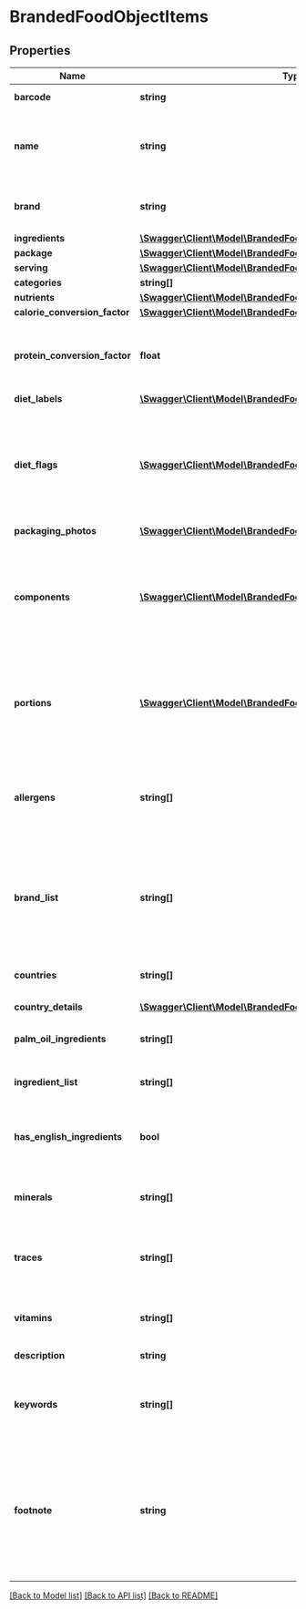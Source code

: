 # BrandedFoodObjectItems

## Properties
Name | Type | Description | Notes
------------ | ------------- | ------------- | -------------
**barcode** | **string** | EAN/UPC barcode | [optional] 
**name** | **string** | Item name as provided by brand owner or as shown on packaging | [optional] 
**brand** | **string** | The brand name that owns this item | [optional] 
**ingredients** | [**\Swagger\Client\Model\BrandedFoodObjectIngredients**](BrandedFoodObjectIngredients.md) |  | [optional] 
**package** | [**\Swagger\Client\Model\BrandedFoodObjectPackage**](BrandedFoodObjectPackage.md) |  | [optional] 
**serving** | [**\Swagger\Client\Model\BrandedFoodObjectServing**](BrandedFoodObjectServing.md) |  | [optional] 
**categories** | **string[]** |  | [optional] 
**nutrients** | [**\Swagger\Client\Model\BrandedFoodObjectNutrients**](BrandedFoodObjectNutrients.md) |  | [optional] 
**calorie_conversion_factor** | [**\Swagger\Client\Model\BrandedFoodObjectCalorieConversionFactor**](BrandedFoodObjectCalorieConversionFactor.md) |  | [optional] 
**protein_conversion_factor** | **float** | The multiplication factor used to calculate protein from nitrogen | [optional] 
**diet_labels** | [**\Swagger\Client\Model\BrandedFoodObjectDietLabels**](BrandedFoodObjectDietLabels.md) |  | [optional] 
**diet_flags** | [**\Swagger\Client\Model\BrandedFoodObjectDietFlags[]**](BrandedFoodObjectDietFlags.md) | An array of ingredient objects that were flagged while grading this item for compatibility with each diet | [optional] 
**packaging_photos** | [**\Swagger\Client\Model\BrandedFoodObjectPackagingPhotos**](BrandedFoodObjectPackagingPhotos.md) |  | [optional] 
**components** | [**\Swagger\Client\Model\BrandedFoodObjectComponents[]**](BrandedFoodObjectComponents.md) | An array of objects containing the constituent parts of a food (e.g. bone is a component of meat) | [optional] 
**portions** | [**\Swagger\Client\Model\BrandedFoodObjectPortions[]**](BrandedFoodObjectPortions.md) | An array of objects containing information on discrete amounts of a food found in this item | [optional] 
**allergens** | **string[]** | An array of ingredients in this item that may cause allergic reactions in people | [optional] 
**brand_list** | **string[]** | An array of brands we have associated with this item. Some items are sold by more than 1 brand. | [optional] 
**countries** | **string[]** | An array of countries where this item is sold | [optional] 
**country_details** | [**\Swagger\Client\Model\BrandedFoodObjectCountryDetails**](BrandedFoodObjectCountryDetails.md) |  | [optional] 
**palm_oil_ingredients** | **string[]** | An array of ingredients made from palm oil | [optional] 
**ingredient_list** | **string[]** | An array of this item&#x27;s ingredients | [optional] 
**has_english_ingredients** | **bool** | A boolean indicating if we have English ingredients for this item | [optional] 
**minerals** | **string[]** | An array of minerals that this item contains | [optional] 
**traces** | **string[]** | An array of trace ingredients that may be found in this item | [optional] 
**vitamins** | **string[]** | An array of vitamins that are found in this item | [optional] 
**description** | **string** | A description of this item | [optional] 
**keywords** | **string[]** | An array of keywords that can be used to describe this item | [optional] 
**footnote** | **string** | Comments on any unusual aspects of this item. Examples might include unusual aspects of the food overall. | [optional] 

[[Back to Model list]](../../README.md#documentation-for-models) [[Back to API list]](../../README.md#documentation-for-api-endpoints) [[Back to README]](../../README.md)

